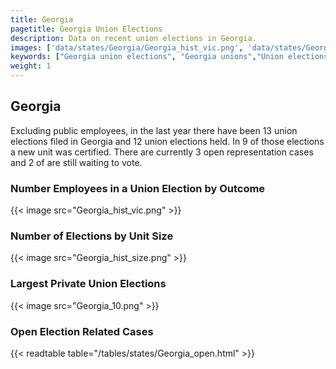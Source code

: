 ```yaml
---
title: Georgia
pagetitle: Georgia Union Elections
description: Data on recent union elections in Georgia.
images: ['data/states/Georgia/Georgia_hist_vic.png', 'data/states/Georgia/Georgia_hist_size.png', 'data/states/Georgia/Georgia_10.png']
keywords: ["Georgia union elections", "Georgia unions","Union elections"]
weight: 1
---
```

##  Georgia

Excluding public employees, in the last year there have been 13 union elections filed in Georgia and 12 union elections held. In 9 of those elections a new unit was certified. There are currently 3 open representation cases and 2 of are still waiting to vote.

### Number Employees in a Union Election by Outcome
{{< image src="Georgia_hist_vic.png" >}}

### Number of Elections by Unit Size
{{< image src="Georgia_hist_size.png" >}}

### Largest Private Union Elections
{{< image src="Georgia_10.png" >}}

### Open Election Related Cases
{{< readtable table="/tables/states/Georgia_open.html" >}}

